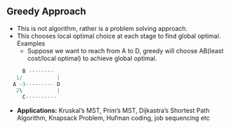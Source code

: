 ## Greedy Approach
- This is not algorithm, rather is a problem solving approach.
- This chooses local optimal choice at each stage to find global optimal. Examples
  - Suppose we want to reach from A to D, greedy will choose AB(least cost/local optimal) to achieve global optimal.
```c
     B --------
   1/           |
  A -3--------- D
   2\           |
     C----------
```
- **Applications:** Kruskal’s MST, Prim’s MST, Dijkastra’s Shortest Path Algorithm, Knapsack Problem, Hufman coding, job sequencing etc
